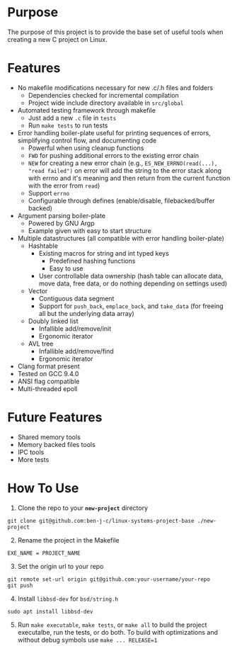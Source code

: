 # Purpose
The purpose of this project is to provide the base set of useful tools when
creating a new C project on Linux.

# Features
- No makefile modifications necessary for new .c/.h files and folders
  - Dependencies checked for incremental compilation
  - Project wide include directory available in `src/global`
- Automated testing framework through makefile
  - Just add a new `.c` file in `tests`
  - Run `make tests` to run tests
- Error handling boiler-plate useful for printing sequences of errors, simplifying control flow, and documenting code
  - Powerful when using cleanup functions
  - `FWD` for pushing additional errors to the existing error chain
  - `NEW` for creating a new error chain (e.g., `ES_NEW_ERRNO(read(...), "read failed")` on error will add the string to the error stack along with errno and it's meaning and then return from the current function with the error from `read`)
  - Support `errno`
  - Configurable through defines (enable/disable, filebacked/buffer backed)
- Argument parsing boiler-plate
  - Powered by GNU Argp
  - Example given with easy to start structure
- Multiple datastructures (all compatible with error handling boiler-plate)
  - Hashtable
    - Existing macros for string and int typed keys
      - Predefined hashing functions
      - Easy to use
    - User controllable data ownership (hash table can allocate data, move data, free data, or do nothing depending on settings used)
  - Vector
    - Contiguous data segment
    - Support for `push_back`, `emplace_back`, and `take_data` (for freeing all but the underlying data array)
  - Doubly linked list
    - Infallible add/remove/init
    - Ergonomic iterator
  - AVL tree
    - Infallible add/remove/find
    - Ergonomic iterator
- Clang format present
- Tested on GCC 9.4.0
- ANSI flag compatible
- Multi-threaded epoll

# Future Features
- Shared memory tools
- Memory backed files tools
- IPC tools
- More tests

# How To Use

1. Clone the repo to your **`new-project`** directory
```
git clone git@github.com:ben-j-c/linux-systems-project-base ./new-project
```
2. Rename the project in the Makefile
```
EXE_NAME = PROJECT_NAME
```
3. Set the origin url to your repo
```
git remote set-url origin git@github.com:your-username/your-repo
git push
```
4. Install `libbsd-dev` for `bsd/string.h`
```
sudo apt install libbsd-dev
```
5. Run `make executable`, `make tests`, or `make all` to build the project executalbe, run the tests, or do both. To build with optimizations and without debug symbols use `make ... RELEASE=1`
